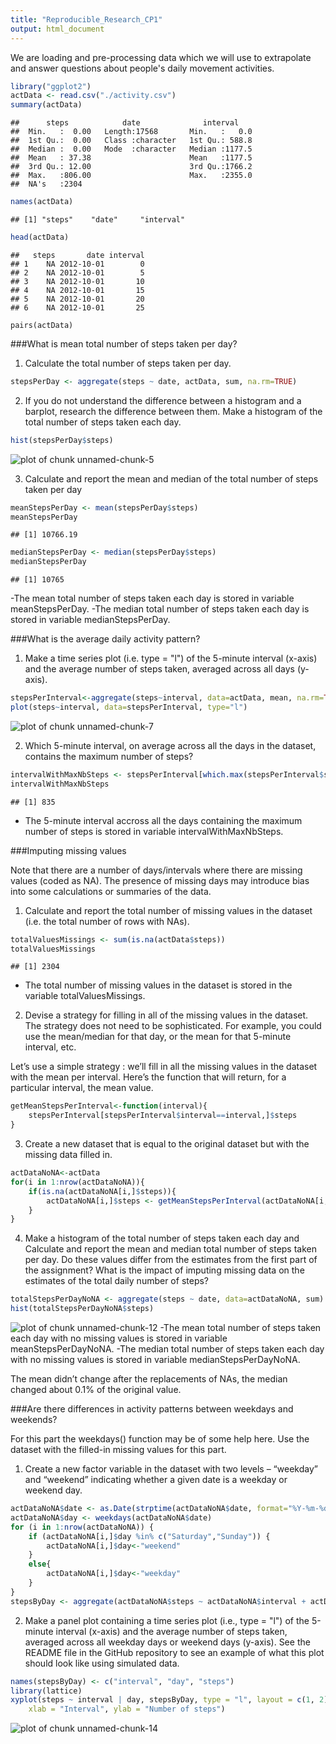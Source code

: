 ```yaml
---
title: "Reproducible_Research_CP1"
output: html_document
---
```




We are loading and pre-processing data which we will use to extrapolate and answer questions about people's daily movement activities.


```r
library("ggplot2")
actData <- read.csv("./activity.csv")
summary(actData)
```

```
##      steps            date              interval     
##  Min.   :  0.00   Length:17568       Min.   :   0.0  
##  1st Qu.:  0.00   Class :character   1st Qu.: 588.8  
##  Median :  0.00   Mode  :character   Median :1177.5  
##  Mean   : 37.38                      Mean   :1177.5  
##  3rd Qu.: 12.00                      3rd Qu.:1766.2  
##  Max.   :806.00                      Max.   :2355.0  
##  NA's   :2304
```


```r
names(actData)
```

```
## [1] "steps"    "date"     "interval"
```


```r
head(actData)
```

```
##   steps       date interval
## 1    NA 2012-10-01        0
## 2    NA 2012-10-01        5
## 3    NA 2012-10-01       10
## 4    NA 2012-10-01       15
## 5    NA 2012-10-01       20
## 6    NA 2012-10-01       25
```

```r}
pairs(actData)
```

###What is mean total number of steps taken per day?

1.	Calculate the total number of steps taken per day.



```r
stepsPerDay <- aggregate(steps ~ date, actData, sum, na.rm=TRUE)
```

2.	If you do not understand the difference between a histogram and a barplot, research the difference between them. Make a histogram of the total number of steps taken each day.


```r
hist(stepsPerDay$steps)
```

![plot of chunk unnamed-chunk-5](figure/unnamed-chunk-5-1.png)

3.	Calculate and report the mean and median of the total number of steps taken per day


```r
meanStepsPerDay <- mean(stepsPerDay$steps)
meanStepsPerDay
```

```
## [1] 10766.19
```

```r
medianStepsPerDay <- median(stepsPerDay$steps)
medianStepsPerDay
```

```
## [1] 10765
```

-The mean total number of steps taken each day is stored in variable meanStepsPerDay.
-The median total number of steps taken each day is stored in variable medianStepsPerDay.

###What is the average daily activity pattern?

1.	Make a time series plot (i.e.  type = "l") of the 5-minute interval (x-axis) and the average number of steps taken, averaged across all days (y-axis).


```r
stepsPerInterval<-aggregate(steps~interval, data=actData, mean, na.rm=TRUE)
plot(steps~interval, data=stepsPerInterval, type="l")
```

![plot of chunk unnamed-chunk-7](figure/unnamed-chunk-7-1.png)

2.	Which 5-minute interval, on average across all the days in the dataset, contains the maximum number of steps?


```r
intervalWithMaxNbSteps <- stepsPerInterval[which.max(stepsPerInterval$steps),]$interval
intervalWithMaxNbSteps
```

```
## [1] 835
```

- The 5-minute interval accross all the days containing the maximum number of steps is stored in variable intervalWithMaxNbSteps.


###Imputing missing values

Note that there are a number of days/intervals where there are missing values (coded as NA). The presence of missing days may introduce bias into some calculations or summaries of the data.

1.	Calculate and report the total number of missing values in the dataset (i.e. the total number of rows with NAs).


```r
totalValuesMissings <- sum(is.na(actData$steps))
totalValuesMissings
```

```
## [1] 2304
```
- The total number of missing values in the dataset is stored in the variable totalValuesMissings.

2.	Devise a strategy for filling in all of the missing values in the dataset. The strategy does not need to be sophisticated. For example, you could use the mean/median for that day, or the mean for that 5-minute interval, etc.

Let’s use a simple strategy : we’ll fill in all the missing values in the dataset with the mean per interval. Here’s the function that will return, for a particular interval, the mean value.


```r
getMeanStepsPerInterval<-function(interval){
    stepsPerInterval[stepsPerInterval$interval==interval,]$steps
}
```

3.	Create a new dataset that is equal to the original dataset but with the missing data filled in.


```r
actDataNoNA<-actData
for(i in 1:nrow(actDataNoNA)){
    if(is.na(actDataNoNA[i,]$steps)){
        actDataNoNA[i,]$steps <- getMeanStepsPerInterval(actDataNoNA[i,]$interval)
    }
}
```

4.	Make a histogram of the total number of steps taken each day and Calculate and report the mean and median total number of steps taken per day. Do these values differ from the estimates from the first part of the assignment? What is the impact of imputing missing data on the estimates of the total daily number of steps?


```r
totalStepsPerDayNoNA <- aggregate(steps ~ date, data=actDataNoNA, sum)
hist(totalStepsPerDayNoNA$steps)
```

![plot of chunk unnamed-chunk-12](figure/unnamed-chunk-12-1.png)
-The mean total number of steps taken each day with no missing values is stored in variable meanStepsPerDayNoNA.
-The median total number of steps taken each day with no missing values is stored in variable medianStepsPerDayNoNA.

The mean didn’t change after the replacements of NAs, the median changed about 0.1% of the original value.

###Are there differences in activity patterns between weekdays and weekends?

For this part the weekdays() function may be of some help here. Use the dataset with the filled-in missing values for this part.

1.	Create a new factor variable in the dataset with two levels – “weekday” and “weekend” indicating whether a given date is a weekday or weekend day.


```r
actDataNoNA$date <- as.Date(strptime(actDataNoNA$date, format="%Y-%m-%d"))
actDataNoNA$day <- weekdays(actDataNoNA$date)
for (i in 1:nrow(actDataNoNA)) {
    if (actDataNoNA[i,]$day %in% c("Saturday","Sunday")) {
        actDataNoNA[i,]$day<-"weekend"
    }
    else{
        actDataNoNA[i,]$day<-"weekday"
    }
}
stepsByDay <- aggregate(actDataNoNA$steps ~ actDataNoNA$interval + actDataNoNA$day, actDataNoNA, mean)
```

2.	Make a panel plot containing a time series plot (i.e., type = "l") of the 5-minute interval (x-axis) and the average number of steps taken, averaged across all weekday days or weekend days (y-axis). See the README file in the GitHub repository to see an example of what this plot should look like using simulated data.


```r
names(stepsByDay) <- c("interval", "day", "steps")
library(lattice)
xyplot(steps ~ interval | day, stepsByDay, type = "l", layout = c(1, 2), 
    xlab = "Interval", ylab = "Number of steps")
```

![plot of chunk unnamed-chunk-14](figure/unnamed-chunk-14-1.png)
